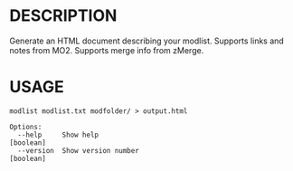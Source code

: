 # DESCRIPTION

Generate an HTML document describing your modlist. Supports links and notes
from MO2.  Supports merge info from zMerge.

# USAGE

```
modlist modlist.txt modfolder/ > output.html

Options:
  --help     Show help                                                 [boolean]
  --version  Show version number                                       [boolean]
```
